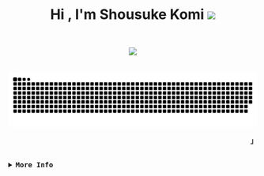 
<!---
Komi7/Komi7 is a ✨ special ✨ repository because its `README.md` (this file) appears on your GitHub profile.
You can click the Preview link to take a look at your changes.
--->
<h1 align="center">Hi , I'm Shousuke Komi <img src="https://media.giphy.com/media/hvRJCLFzcasrR4ia7z/giphy.gif" width="35"></h1>
<p align="center">
 <h1 align="center"> <p align="center">
  <img src="https://readme-typing-svg.herokuapp.com?multiline=true&lines=+.+.+.+.+.+.+.+.+.+Linux+user+">
  </h1>
 
</p>


<div align="center">

  <img  src="https://github.com/Komi7/resources/blob/main/img/grid-snake.svg"
       alt="snake" /></a>
</div>

       
       
       
       
<p align="right"><strong><samp>」</samp></strong></p>

<br>

<details>
<summary><samp><b>More Info</b></samp></summary>



  <summary>☎️ contact me</summary>
<div>
  <samp>
    <h2 align="center">😎 you can reach me by:</h2>
    <p align="center">
      <br/>
      <a href="https://t.me/realmiless" target="blank"><img align="center"
         src="https://img.shields.io/badge/-Telegram-brightgreen.svg?style=for-the-badge&logo=Telegram&logoColor=white"
         alt="komii" height="30"/></a>
      <a href="https://discord.com/channels/@me/724963674477035561" target="blank"><img align="center"
         src="https://img.shields.io/badge/-Discord-blue.svg?style=for-the-badge&logo=Discord&logoColor=white""
         alt="komii" height="30"/></a>
      <a href="https://instagram.com/pxlediit" target="blank"><img align="center"
         src="https://img.shields.io/badge/instagram-%23E4405F.svg?style=for-the-badge&logo=Instagram&logoColor=white"
         alt="komii" height="30"/></a>
      <a href="https://signal.org/install" target="blank"><img align="center"
         src="https://img.shields.io/badge/signal-%23E4405F.svg?style=for-the-badge&logo=signal&logoColor=white"
         alt="komii" height="30"/></a>
         
         
<p align="center">     
<img src="https://readme-typing-svg.herokuapp.com?size=23&duration=1&pause=1000&color=F70000&center=true&vCenter=true&width=435&lines=++Mail+%3A+shousuke%40naver.com" alt="Typing SVG" />
     
  ***     
       
       
       
       
  <h1 <p align="center">  
       
  Current wm, distro & etc  </h1>
       
    
       
 

 
       
       
<div>

<table align=center><tr><td>
<b>- Operating System: </b><a href="https://archlinux.org">archlinux</a><br />
<b>- Window Manager: </b><a href="https://github.com/hyprwm/Hyprland">Hyprland</a><br />
<b>- Terminal: </b><a href="https://github.com/alacritty/alacritty">Alacritty</a><br />
<b>- Shell: </b><a href="https://www.zsh.org">ZSH</a><br />
<b>- Editor: </b><a href="https://neovim.io/">neovim</a><br />
<b>- GPU: </b><a href="https://www.nvidia.com">Nvidia</a><br /></table>
       </div>
 
***
    
       
       
//```mermaid
//graph LR
//A[Linux] --> B((Arch))
//A --> C(Ubuntu for server)
//B -- Gpu passth + WIN  --> D{Happy!}
//C --> D
//```
       
       
       
       
       
       
       
       

</details>
</div>
